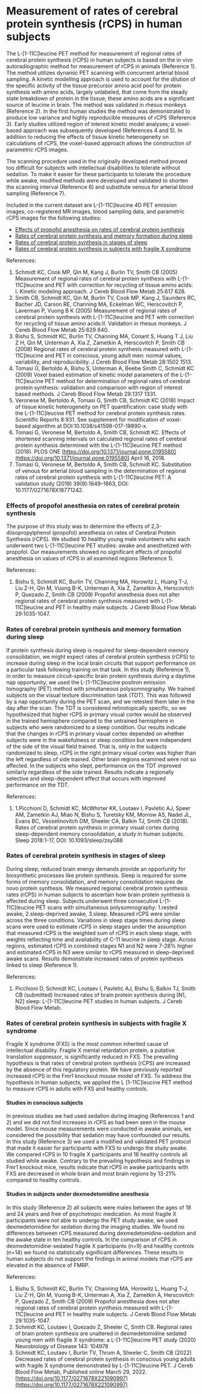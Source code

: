 # Measurement of rates of cerebral protein synthesis (rCPS) in human subjects

The L-[1-11C]leucine PET method for measurement of regional rates of cerebral protein synthesis (rCPS) in human subjects is based on the in vivo autoradiographic method for measurement of rCPS in animals (Reference 1). The method utilizes dynamic PET scanning with concurrent arterial blood sampling.   A kinetic modelling approach is used to account for the dilution of the specific activity of the tissue precursor amino acid pool for protein synthesis with amino acids, largely unlabeled, that come from the steady state breakdown of protein in the tissue; these amino acids are a significant source of leucine in brain.  The method was validated in rhesus monkeys (Reference 2). In the first human studies the method was demonstrated to produce low variance and highly reproducible measures of rCPS (Reference 3).  Early studies utilized region of interest kinetic model analyses; a voxel-based approach was subsequently developed (References 4 and 5).  In addition to reducing the effects of tissue kinetic heterogeneity on calculations of rCPS, the voxel-based approach allows the construction of parametric rCPS images.

The scanning procedure used in the originally developed method proved too difficult for subjects with intellectual disabilities to tolerate without sedation.  To make it easier for these participants to tolerate the procedure while awake, modified methods were developed and validated to shorten the scanning interval (Reference 6) and substitute venous for arterial blood sampling (Reference 7).

Included in the current dataset are L-[1-11C]leucine 4D PET emission images, co-registered MR images, blood sampling data, and parametric rCPS images for the following studies:

- [Effects of propofol anesthesia on rates of cerebral protein synthesis](#effects-of-propofol-anesthesia-on-rates-of-cerebral-protein-synthesis)
- [Rates of cerebral protein synthesis and memory formation during sleep](#rates-of-cerebral-protein-synthesis-and-memory-formation-during-sleep)
- [Rates of cerebral protein synthesis in stages of sleep](#rates-of-cerebral-protein-synthesis-in-stages-of-sleep)
- [Rates of cerebral protein synthesis in subjects with fragile X syndrome](#rates-of-cerebral-protein-synthesis-in-subjects-with-fragile-x-syndrome)

References:

1. Schmidt KC, Cook MP, Qin M, Kang J, Burlin TV, Smith CB (2005) Measurement of regional rates of cerebral protein synthesis with L-[1-11C]leucine and PET with correction for recycling of tissue amino acids: I. Kinetic modeling approach. J Cereb Blood Flow Metab 25:617 628.
2. Smith CB, Schmidt KC, Qin M, Burlin TV, Cook MP, Kang J, Saunders RC, Bacher JD, Carson RE, Channing MA, Eckelman WC, Herscovitch P, Laverman P, Vuong B K (2005) Measurement of regional rates of cerebral protein synthesis with L-[1-11C]leucine and PET with correction for recycling of tissue amino acids:II.  Validation in rhesus monkeys. J Cereb Blood Flow Metab 25:629 640.
3. Bishu S, Schmidt KC, Burlin TV, Channing MA, Conant S, Huang T J,  Liu Z H,  Qin M, Unterman A, Xia Z, Zametkin A, Herscovitch P, Smith CB (2008) Regional rates of cerebral protein synthesis measured with L-[1-11C]leucine and PET in conscious, young adult men: normal values, variability, and reproducibility.  J Cereb Blood Flow Metab 28:1502 1513.
4. Tomasi G, Bertoldo A, Bishu S, Unterman A, Beebe Smith C, Schmidt KC (2009) Voxel based estimation of kinetic model parameters of the L-[1-11C]leucine PET method for determination of regional rates of cerebral protein synthesis: validation and comparison with region of interest based methods.  J Cereb Blood Flow Metab 29:1317 1331.
5. Veronese M, Bertoldo A, Tomasi G, Smith CB, Schmidt KC (2018) Impact of tissue kinetic heterogeneity on PET quantification: case study with the L-[1-11C]leucine PET method for cerebral protein synthesis rates.  Scientific Reports 8:931.  See supplement for modification of voxel-based algorithm at DOI:10.1038/s41598-017-18890-x.
6. Tomasi G, Veronese M, Bertoldo A, Smith CB, Schmidt KC.  Effects of shortened scanning intervals on calculated regional rates of cerebral protein synthesis determined with the L-[1-11C]leucine PET method (2018).  PLOS ONE [https://doi.org/10.1371/journal.pone.0195580](https://doi.org/10.1371/journal.pone.0195580) April 16, 2018.
7. Tomasi G, Veronese M, Bertoldo A, Smith CB, Schmidt KC. Substitution of venous for arterial blood sampling in the determination of regional rates of cerebral protein synthesis with L-[1-11C]leucine PET: A validation study (2019) 39(9):1849–1863, DOI: 10.1177/0271678X18771242.

### Effects of propofol anesthesia on rates of cerebral protein synthesis

The purpose of this study was to determine the effects of 2,3-diisopropylphenol (propofol) anesthesia on rates of Cerebral Protein Synthesis (rCPS). We studied 10 healthy young male volunteers who each underwent two L-[1-11C]leucine PET studies: awake and anesthetized with propofol. Our measurements showed no significant effects of propofol anesthesia on values of rCPS in all examined regions (Reference 1).

References:

1. Bishu S, Schmidt KC, Burlin TV, Channing MA, Horowitz L, Huang T-J, Liu Z-H, Qin M, Vuong B-K, Unterman A, Xia Z, Zametkin A, Herscovitch P, Quezado Z, Smith CB (2009)  Propofol anesthesia does not alter regional rates of cerebral protein synthesis measured with L-[1-11C]leucine and PET in healthy male subjects.  J Cereb Blood Flow Metab 29:1035-1047.

### Rates of cerebral protein synthesis and memory formation during sleep

If protein synthesis during sleep is required for sleep-dependent memory consolidation, we might expect rates of cerebral protein synthesis (rCPS) to increase during sleep in the local brain circuits that support performance on a particular task following training on that task. In this study (Reference 1), in order to measure circuit-specific brain protein synthesis during a daytime nap opportunity, we used the L-[1-11C]leucine positron emission tomography (PET) method with simultaneous polysomnography. We trained subjects on the visual texture discrimination task (TDT). This was followed by a nap opportunity during the PET scan, and we retested them later in the day after the scan. The TDT is considered retinotopically specific, so we hypothesized that higher rCPS in primary visual cortex would be observed in the trained hemisphere compared to the untrained hemisphere in subjects who were randomized to a sleep condition. Our results indicate that the changes in rCPS in primary visual cortex depended on whether subjects were in the wakefulness or sleep condition but were independent of the side of the visual field trained. That is, only in the subjects randomized to sleep, rCPS in the right primary visual cortex was higher than the left regardless of side trained. Other brain regions examined were not so affected. In the subjects who slept, performance on the TDT improved similarly regardless of the side trained. Results indicate a regionally selective and sleep-dependent effect that occurs with improved performance on the TDT.

References:

1. 1.Picchioni D, Schmidt KC, McWhirter KK, Loutaev I, Pavletic AJ, Speer AM, Zametkin AJ, Miao N, Bishu S, Turetsky KM, Morrow AS, Nadel JL, Evans BC, Vesselinovitch DM, Sheeler CA, Balkin TJ, Smith CB (2018).  Rates of cerebral protein synthesis in primary visual cortex during sleep-dependent memory consolidation, a study in human subjects.   Sleep  2018:1-17, DOI: 10.1093/sleep/zsy088

### Rates of cerebral protein synthesis in stages of sleep

During sleep, reduced brain energy demands provide an opportunity for biosynthetic processes like protein synthesis.  Sleep is required for some forms of memory consolidation, and memory consolidation requires de novo protein synthesis.  We measured regional cerebral protein synthesis rates (rCPS) in human subjects to ascertain how brain protein synthesis is affected during sleep.  Subjects underwent three consecutive L-[1-11C]leucine PET scans with simultaneous polysomnography: 1.rested awake, 2.sleep-deprived awake, 3.sleep.  Measured rCPS were similar across the three conditions.   Variations in sleep stage times during sleep scans were used to estimate rCPS in sleep stages under the assumption that measured rCPS is the weighted sum of rCPS in each sleep stage, with weights reflecting time and availability of C-11 leucine in sleep stage.  Across regions, estimated rCPS in combined stages N1 and N2 were 7-28% higher and estimated rCPS in N3 were similar to rCPS measured in sleep-deprived awake scans. Results demonstrate increased rates of protein synthesis linked to sleep (Reference 1).  

References:

1. Picchioni D, Schmidt KC, Loutaev I, Pavletic AJ, Bishu S, Balkin TJ, Smith CB (submitted) Increased rates of brain protein synthesis during [N1, N2] sleep: L-[1-11C]leucine PET studies in human subjects. J Cereb Blood Flow Metab.

### Rates of cerebral protein synthesis in subjects with fragile X syndrome

Fragile X syndrome (FXS) is the most common inherited cause of intellectual disability.  Fragile X mental retardation protein, a putative translation suppressor, is significantly reduced in FXS.   The prevailing hypothesis is that rates of cerebral protein synthesis (rCPS) are increased by the absence of this regulatory protein. We have previously reported increased rCPS in the Fmr1 knockout mouse model of FXS.  To address the hypothesis in human subjects, we applied the L [1-11C]leucine PET method to measure rCPS in adults with FXS  and healthy controls.  

#### Studies in conscious subjects

In previous studies we had used sedation during imaging (References 1 and 2) and we did not find increases in rCPS as had been seen in the mouse model.  Since mouse measurements were conducted in awake animals, we considered the possibility that sedation may have confounded our results.  In this study (Reference 3) we used a modified and validated PET protocol that made it easier for participants with FXS to undergo the study awake. We compared rCPS in 10 fragile X participants and 16 healthy controls all studied while awake.  Contrary to the prevailing hypothesis and findings in Fmr1 knockout mice, results indicate that rCPS in awake participants with FXS are decreased in whole brain and most brain regions by 13-21% compared to healthy controls.

#### Studies in subjects under dexmedetomidine anesthesia

In this study (Reference 2) all subjects were males between the ages of 18 and 24 years and free of psychotropic medication.  As most fragile X participants were not able to undergo the PET study awake, we used dexmedetomidine for sedation during the imaging studies.  We found no differences between rCPS measured during dexmedetomidine-sedation and the awake state in ten healthy controls.  In the comparison of rCPS in dexmedetomidine-sedated fragile X participants (n=9) and healthy controls (n=14) we found no statistically significant differences.  These results in human subjects do not support the findings in animal models that rCPS are elevated in the absence of FMRP.  

References:

1. Bishu S, Schmidt KC, Burlin TV, Channing MA, Horowitz L, Huang T-J, Liu Z-H, Qin M, Vuong B-K, Unterman A, Xia Z, Zametkin A, Herscovitch P, Quezado Z, Smith CB (2009)  Propofol anesthesia does not alter regional rates of cerebral protein synthesis measured with L-[1-11C]leucine and PET in healthy male subjects.  J Cereb Blood Flow Metab 29:1035-1047.
2. Schmidt KC, Loutaev I, Quezado Z, Sheeler C, Smith CB. Regional rates of brain protein synthesis are unaltered in dexmedetomidine sedated young men with fragile X syndrome: a L-[1-11C]leucine PET study (2020) Neurobiology of Disease 143: 104978
3. Schmidt KC, Loutaev I, Burlin TV, Thrum A, Sheeler C, Smith CB (2022) Decreased rates of cerebral protein synthesis in conscious young adults with fragile X syndrome demonstrated by L-[1-11C]leucine PET.  J Cereb Blood Flow Metab, Published online March 29, 2022. [https://doi.org/10.1177/0271678X221090997](https://doi.org/10.1177/0271678X221090997)
